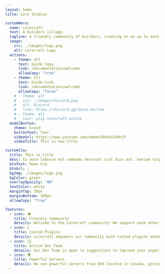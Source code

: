 ```yaml
---
layout: home
title: Lore Studios

customHero:
  name: Lorecraft
  text: A builders village.
  tagline: A friendly community of builders, creating on an up to date network of Minecraft build servers!
  image:
    src: ./images/logo.png
    alt: Lorecraft Logo
  actions:
    - theme: alt
      text: Guide Copy
      link: /documentation/welcome
      allowCopy: "true"
    - theme: alt
      text: Guide Link
      link: /documentation/welcome
      allowCopy: "false"
    # - theme: alt
    #   src: ./images/discord.png
    #   alt: Discord
    #   link: https://discord.gg/3exus-burrow
    # - theme: alt
    #   text: play.lorecraft.online
  modalButton:
    theme: brand
    buttonText: Tour
    videoUrl: https://www.youtube.com/embed/RhAoLSX9n1Y
    videoTitle: This is new title

customCta:
  title: This is title
  desc: Ea aute laborum est commodo deserunt sint duis est. Veniam culpa laboris cupidatat pariatur irure proident ut enim ea reprehenderit duis elit. Proident cillum id ad occaecat. Cupidatat Lorem enim ea reprehenderit commodo commodo. Mollit laboris duis enim irure ex tempor esse qui sunt ipsum labore sint mollit aute.
  btnText: Home Cta
  btnUrl: /
  bgImg: ./images/logo.png
  bgColor: green
  overlayOpacity: "90"
  textColor: white
  marginTop: 30px
  marginBottom: 100px
  allowCopy: "True"

features:
  - icon: 🏕️
    title: Friendly Community
    details: Welcome to the Lorecraft community! We support each other to be the best builders and level designers we can be. Join us on discord!
  - icon: 🧰
    title: Custom Plugins
    details: Lorecraft empowers our community with custom plugins enhancing productivity and creativity, making building and creating more enjoyable.
  - icon: 👩‍💻
    title: Active Dev Team
    details: Our Dev Team is open to suggestions to improve your experience and actively works to keep the network running as smoothly as possible!
  - icon: 🌍
    title: Powerful Servers
    details: We use powerful servers from OVH located in Canada, giving us the best US/EU pings for a worldwide community experience!
---
```

